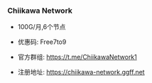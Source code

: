 ### Chiikawa Network
- 100G/月,6个节点

- 优惠码: Free7to9

- 官方群组: https://t.me/ChiikawaNetwork1

- 注册地址: https://chiikawa-network.ggff.net